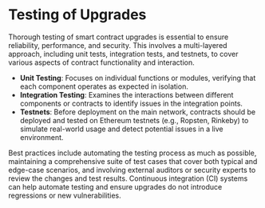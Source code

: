 # Testing of Upgrades

Thorough testing of smart contract upgrades is essential to ensure reliability, performance, and security. This involves a multi-layered approach, including unit tests, integration tests, and testnets, to cover various aspects of contract functionality and interaction.

- **Unit Testing**: Focuses on individual functions or modules, verifying that each component operates as expected in isolation.
- **Integration Testing**: Examines the interactions between different components or contracts to identify issues in the integration points.
- **Testnets**: Before deployment on the main network, contracts should be deployed and tested on Ethereum testnets (e.g., Ropsten, Rinkeby) to simulate real-world usage and detect potential issues in a live environment.

Best practices include automating the testing process as much as possible, maintaining a comprehensive suite of test cases that cover both typical and edge-case scenarios, and involving external auditors or security experts to review the changes and test results. Continuous integration (CI) systems can help automate testing and ensure upgrades do not introduce regressions or new vulnerabilities.